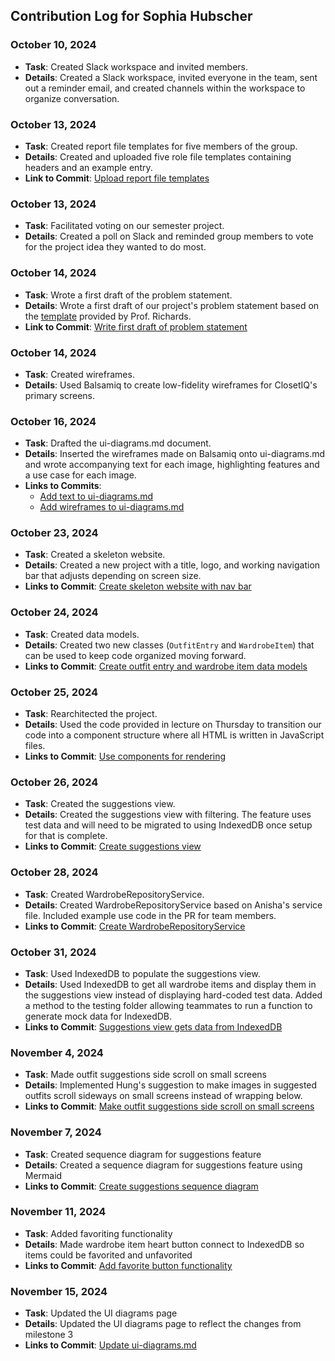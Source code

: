 ## Contribution Log for Sophia Hubscher

### October 10, 2024
- **Task**: Created Slack workspace and invited members.
- **Details**: Created a Slack workspace, invited everyone in the team, sent out a reminder email, and created channels within the workspace to organize conversation.

### October 13, 2024
- **Task**: Created report file templates for five members of the group.
- **Details**: Created and uploaded five role file templates containing headers and an example entry.
- **Link to Commit**: [Upload report file templates](https://github.com/nhan0504/CS326/commit/70898c33a6d23de04ac99f530e303a7a70f5f920)

### October 13, 2024
- **Task**: Facilitated voting on our semester project.
- **Details**: Created a poll on Slack and reminded group members to vote for the project idea they wanted to do most.

### October 14, 2024
- **Task**: Wrote a first draft of the problem statement.
- **Details**: Wrote a first draft of our project's problem statement based on the [template](https://github.com/umass-cs-326/ms02-example/blob/main/team/m2/problem.md) provided by Prof. Richards.
- **Link to Commit**: [Write first draft of problem statement
](https://github.com/nhan0504/CS326/commit/d154f7491d8b4026fd1e22698833970d91f6eeaa)

### October 14, 2024
- **Task**: Created wireframes.
- **Details**: Used Balsamiq to create low-fidelity wireframes for ClosetIQ's primary screens.

### October 16, 2024
- **Task**: Drafted the ui-diagrams.md document.
- **Details**: Inserted the wireframes made on Balsamiq onto ui-diagrams.md and wrote accompanying text for each image, highlighting features and a use case for each image.
- **Links to Commits**:
  - [Add text to ui-diagrams.md](https://github.com/nhan0504/CS326/commit/aa7b6abb93fdf237de39fb75ad1e6e83692bb92b)
  - [Add wireframes to ui-diagrams.md](https://github.com/nhan0504/CS326/commit/4ec2d74cf83cd750f1c9819d84d1ea8f1bbaf88e)

### October 23, 2024
- **Task**: Created a skeleton website.
- **Details**: Created a new project with a title, logo, and working navigation bar that adjusts depending on screen size.
- **Links to Commit**: [Create skeleton website with nav bar](https://github.com/nhan0504/CS326/commit/0295ac114a2777c89377a2ff4708353edb79c6e6)

### October 24, 2024
- **Task**: Created data models.
- **Details**: Created two new classes (`OutfitEntry` and `WardrobeItem`) that can be used to keep code organized moving forward.
- **Links to Commit**: [Create outfit entry and wardrobe item data models](https://github.com/nhan0504/CS326/commit/6a406fdd527d4da02605a0b384b1116bdcbf309c)

### October 25, 2024
- **Task**: Rearchitected the project.
- **Details**: Used the code provided in lecture on Thursday to transition our code into a component structure where all HTML is written in JavaScript files.
- **Links to Commit**: [Use components for rendering](https://github.com/nhan0504/CS326/commit/55e7093bb87e7caf791348b14ec2857d9b151ef5)

### October 26, 2024
- **Task**: Created the suggestions view.
- **Details**: Created the suggestions view with filtering. The feature uses test data and will need to be migrated to using IndexedDB once setup for that is complete.
- **Links to Commit**: [Create suggestions view](https://github.com/nhan0504/CS326/commit/ba203cc900d4d7dc2a4b075fbfd1decafbbf3102)

### October 28, 2024
- **Task**: Created WardrobeRepositoryService.
- **Details**: Created WardrobeRepositoryService based on Anisha's service file. Included example use code in the PR for team members.
- **Links to Commit**: [Create WardrobeRepositoryService](https://github.com/nhan0504/CS326/commit/bdcdc2c3852c494e83a596f4da80a47f13348a20)

### October 31, 2024
- **Task**: Used IndexedDB to populate the suggestions view.
- **Details**: Used IndexedDB to get all wardrobe items and display them in the suggestions view instead of displaying hard-coded test data. Added a method to the testing folder allowing teammates to run a function to generate mock data for IndexedDB.
- **Links to Commit**: [Suggestions view gets data from IndexedDB](https://github.com/nhan0504/CS326/commit/ad76f76bb9dad736710ead55b307f8e77dcf2d93)

### November 4, 2024
- **Task**: Made outfit suggestions side scroll on small screens
- **Details**: Implemented Hung's suggestion to make images in suggested outfits scroll sideways on small screens instead of wrapping below.
- **Links to Commit**: [Make outfit suggestions side scroll on small screens](https://github.com/nhan0504/CS326/commit/838396c08550d671b59eb71ddf202ef6d5812ed9)

### November 7, 2024
- **Task**: Created sequence diagram for suggestions feature
- **Details**: Created a sequence diagram for suggestions feature using Mermaid
- **Links to Commit**: [Create suggestions sequence diagram](https://github.com/nhan0504/CS326/commit/705905a366560cff98e7b49bed179e3d7b6b4a26)

### November 11, 2024
- **Task**: Added favoriting functionality
- **Details**: Made wardrobe item heart button connect to IndexedDB so items could be favorited and unfavorited
- **Links to Commit**: [Add favorite button functionality](https://github.com/nhan0504/CS326/commit/1d469483ddd33056cad555382a20a53a43850fe2)

### November 15, 2024
- **Task**: Updated the UI diagrams page
- **Details**: Updated the UI diagrams page to reflect the changes from milestone 3
- **Links to Commit**: [Update ui-diagrams.md](https://github.com/nhan0504/CS326/commit/94d3c712b565b23b04d5c126006e4702e5c21747)

